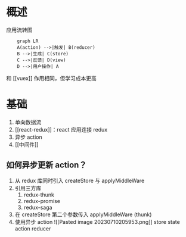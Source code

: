 # 概述
应用流转图
```mermaid
	graph LR
	A(action) -->|触发| B(reducer)
	B -->|生成| C(store)
	C -->|反馈| D(view)
	D -->|用户操作| A
```
和 [[vuex]] 作用相同，但学习成本更高
# 基础
1. 单向数据流
2. [[react-redux]]：react 应用连接 redux
3. 异步 action
4. [[中间件]] 
## 如何异步更新 action？
1. 从 redux 库同时引入 createStore 与 applyMiddleWare
2. 引用三方库
	1. redux-thunk
	2. redux-promise
	3. redux-saga
3. 在 createStore 第二个参数传入 applyMiddleWare (thunk)
4. 使用异步 action ![[Pasted image 20230710205953.png]] 
store
state
action
reducer

